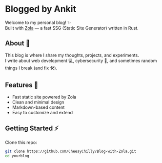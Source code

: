# Blogged by Ankit

Welcome to my personal blog! ✨  
Built with [Zola](https://www.getzola.org/) — a fast SSG (Static Site Generator) written in Rust.  

## About 📖
This blog is where I share my thoughts, projects, and experiments.  
I write about web development 💻, cybersecurity 🔐, and sometimes random things I break (and fix 🛠️).  

## Features 🚀
- Fast static site powered by Zola  
- Clean and minimal design  
- Markdown-based content  
- Easy to customize and extend  

## Getting Started ⚡

Clone this repo:

```bash
git clone https://github.com/CheesyChilly/Blog-with-Zola.git
cd yourblog
